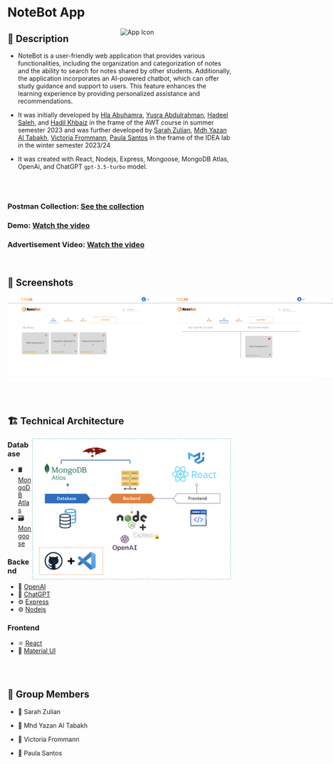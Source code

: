 # NoteBot App
  <img align="right" src="https://github.com/siriusssssss1/elas-official/blob/main/frontend/src/assets/images/noteBot-logo.png" alt="App Icon" width="250">
  
## 📝 Description


* NoteBot is a user-friendly web application that provides various functionalities, including the organization and categorization of notes and the ability to search for notes shared by other students. Additionally, the application incorporates an AI-powered chatbot, which can offer study guidance and support to users. This feature enhances the learning experience by providing personalized assistance and recommendations.

* It was initially developed by [Hla Abuhamra](https://github.com/HlaHusain), [Yusra Abdulrahman](https://github.com/Yusra-3033), [Hadeel Saleh](https://github.com/hadeelalzenaty-web), and [Hadil Khbaiz]() in the frame of the AWT course in summer semester 2023 and was further developed by [Sarah Zulian](https://github.com/sarahzulian), [Mdh Yazan Al Tabakh](https://github.com/siriusssssss1), [Victoria Frommann](https://github.com/victoriafrommann), [Paula Santos](https://github.com/paulas16) in the frame of the IDEA lab in the winter semester 2023/24

* It was created with React, Nodejs, Express, Mongoose, MongoDB Atlas, OpenAi, and ChatGPT `gpt-3.5-turbo` model.

<br><br>

### Postman Collection: [See the collection](https://restless-comet-367522.postman.co/workspace/New-Team-Workspace~9bcfde19-f2e7-4bcf-92e5-25ae9ff70f07/collection/31552973-b8fe2d81-2250-408d-925b-d4f7c6da056f?action=share&creator=31552973)
### Demo: [Watch the video](https://youtu.be/-F1HHKHjcWk)
### Advertisement Video: [Watch the video](https://www.youtube.com/watch?v=euwTyM4kpoE)


<br>

## 📸 Screenshots

<div style="display: flex;">
  <img src="https://github.com/siriusssssss1/elas-official/blob/dev-notebot-frontend-link/backend/7-notebot/MyNotes.png" alt="Screenshot 1" width="350">
  <img src="https://github.com/siriusssssss1/elas-official/blob/dev-notebot-frontend-link/backend/7-notebot/MyFavorites.png" alt="Screenshot 2" width="350">
  <img src="https://github.com/siriusssssss1/elas-official/blob/dev-notebot-frontend-link/backend/7-notebot/MyDrafts.png" alt="Screenshot 3" width="350">
  <img src="https://github.com/siriusssssss1/elas-official/blob/dev-notebot-frontend-link/backend/7-notebot/SearchNote1.png" alt="Screenshot 4" width="350">
  <img src="https://github.com/siriusssssss1/elas-official/blob/dev-notebot-frontend-link/backend/7-notebot/SearchNote2.png" alt="Screenshot 5" width="350">
  <img src="https://github.com/siriusssssss1/elas-official/blob/dev-notebot-frontend-link/backend/7-notebot/AddSection.png" alt="Screenshot 6" width="350">
  <img src="https://github.com/siriusssssss1/elas-official/blob/dev-notebot-frontend-link/backend/7-notebot/ChooseLayout.png" alt="Screenshot 7" width="350">
  <img src="https://github.com/siriusssssss1/elas-official/blob/dev-notebot-frontend-link/backend/7-notebot/ChooseWidget.png" alt="Screenshot 8" width="350">
  <img src="https://github.com/siriusssssss1/elas-official/blob/dev-notebot-frontend-link/backend/7-notebot/WidgetOptions.png" alt="Screenshot 9" width="350">
  <img src="https://github.com/siriusssssss1/elas-official/blob/dev-notebot-frontend-link/backend/7-notebot/AddNoteToCourse.png" alt="Screenshot 10" width="350">
</div>

<br><br>

## 🏗️ Technical Architecture
<img align="right" src="https://github.com/siriusssssss1/elas-official/blob/dev-notebot-frontend-link/backend/7-notebot/TechnicalArcitecture.png" alt="Tech Used" width="450" style="max-width:100%;">

### Database
* 🛢️ [MongoDB Atlas](https://www.mongodb.com/atlas)
* 🗃️ [Mongoose](https://mongoosejs.com/)

### Backend
* 🤖 [OpenAI](https://openai.com/)
* 💬 [ChatGPT](https://platform.openai.com/)
* ⚙️  [Express](https://expressjs.com/en)
* ⚙️  [Nodejs](https://nodejs.org/en)

### Frontend
* ⚛️ [React](https://react.dev/)
* 🎨 [Material UI](https://vitejs.dev/)

<br><br>


## 👥 Group Members

- 👤 Sarah Zulian

- 👤 Mhd Yazan Al Tabakh

- 👤 Victoria Frommann

- 👤 Paula Santos
